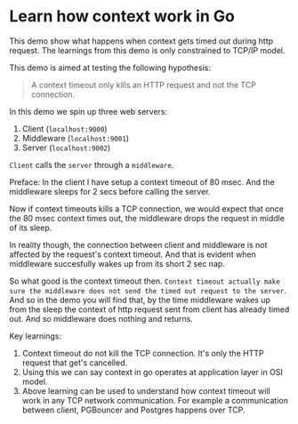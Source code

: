 # Learn how context work in Go

This demo show what happens when context gets timed out during http request. The learnings from this demo is only constrained to TCP/IP model.

This demo is aimed at testing the following hypothesis:
> A context timeout only kills an HTTP request and not the TCP connection.

In this demo we spin up three web servers:
1. Client (`localhost:9000`)
2. Middleware (`localhost:9001`)
3. Server (`localhost:9002`)

`Client` calls the `server` through a `middleware`. 

Preface: In the client I have setup a context timeout of 80 msec. And the middleware sleeps for 2 secs before calling the server.

Now if context timeouts kills a TCP connection, we would expect that once the 80 msec context times out, the middleware drops the request in middle of its sleep.

In reality though, the connection between client and middleware is not affected by the request's context timeout. And that is evident when middleware succesfully wakes up from its short 2 sec nap.

So what good is the context timeout then. `Context timeout actually make sure the middleware does not send the timed out request to the server`. And so in the demo you will find that, by the time middleware wakes up from the sleep the context of http request sent from client has already timed out. And so middleware does nothing and returns.


Key learnings:
1. Context timeout do not kill the TCP connection. It's only the HTTP request that get's cancelled.
2. Using this we can say context in go operates at application layer in OSI model. 
3. Above learning can be used to understand how context timeout will work in any TCP network communication. For example a communication between client, PGBouncer and Postgres happens over TCP. 